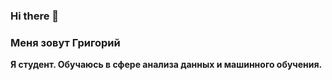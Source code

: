 ### Hi there 👋
### Меня зовут Григорий
**Я студент. Обучаюсь в сфере анализа данных и машинного обучения.**
<!--
**Grihanio/Grihanio** is a ✨ _special_ ✨ repository because its `README.md` (this file) appears on your GitHub profile.

Here are some ideas to get you started:

- 🔭 I’m currently working on ...
- 🌱 I’m currently learning ...
- 👯 I’m looking to collaborate on ...
- 🤔 I’m looking for help with ...
- 💬 Ask me about ...
- 📫 How to reach me: ...
- 😄 Pronouns: ...
- ⚡ Fun fact: ...
-->
